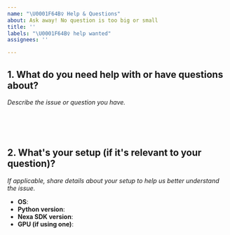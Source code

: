 ```yaml
---
name: "\U0001F64B‍♀️ Help & Questions"
about: Ask away! No question is too big or small
title: ''
labels: "\U0001F64B‍♀️ help wanted"
assignees: ''

---
```


## 1. What do you need help with or have questions about?  
*Describe the issue or question you have.*


<br><br><br>

## 2. What's your setup (if it's relevant to your question)?  
*If applicable, share details about your setup to help us better understand the issue.*

- **OS**: 
- **Python version**: 
- **Nexa SDK version**: 
- **GPU (if using one)**:
